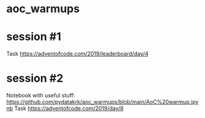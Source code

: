 # aoc_warmups


# session #1 

Task https://adventofcode.com/2019/leaderboard/day/4

# session #2

Notebook with useful stuff: https://github.com/pydatakrk/aoc_warmups/blob/main/AoC%20warmup.ipynb
Task https://adventofcode.com/2019/day/8


